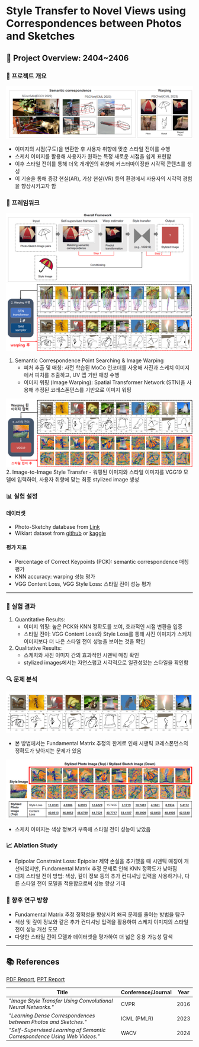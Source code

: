 # Style Transfer to Novel Views using Correspondences between Photos and Sketches 

## &#x1F4E2; Project Overview: 2404~2406

### 📄 프로젝트 개요

![intro](./figure/intro.png)
- 이미지의 시점(구도)을 변환한 후 사용자 취향에 맞춘 스타일 전이를 수행
- 스케치 이미지를 활용해 사용자가 원하는 특정 새로운 시점을 쉽게 표현함
- 이후 스타일 전이를 통해 더욱 개개인의 취향에 커스터마이징한 시각적 콘텐츠를 생성
- 이 기술을 통해 증강 현실(AR), 가상 현실(VR) 등의 환경에서 사용자의 시각적 경험을 향상시키고자 함

### 🎯 프레임워크
![framework](./figure/framework.png)
![framework](./figure/warping.png)
1. Semantic Correspondence Point Searching & Image Warping
    - 피처 추출 및 매칭: 사전 학습된 MoCo 인코더를 사용해 사진과 스케치 이미지에서 피처를 추출하고, UV 맵 기반 매칭 수행
    - 이미지 워핑 (Image Warping): Spatial Transformer Network (STN)을 사용해 추정된 코레스폰던스를 기반으로 이미지 워핑

![framework](./figure/style_transfer.png)
2. Image-to-Image Style Transfer
    - 워핑된 이미지와 스타일 이미지를 VGG19 모델에 입력하여, 사용자 취향에 맞는 최종 stylized image 생성

### 📊 실험 설정
#### 데이터셋
- Photo-Sketchy database from [Link](https://github.com/cogtoolslab/photo-sketch-correspondence/blob/main/PSC6K_Benchmark_README.md)
- Wikiart dataset from [github](https://github.com/cs-chan/ArtGAN/blob/master/WikiArt%20Dataset/README.md) or [kaggle](https://www.kaggle.com/datasets/steubk/wikiart)

#### 평가 지표
- Percentage of Correct Keypoints (PCK): semantic correspondence 매칭 평가 
- KNN accuracy: warping 성능 평가
- VGG Content Loss, VGG Style Loss: 스타일 전이 성능 평가

----

### 📝 실험 결과
1. Quantitative Results:
    - 이미지 워핑: 높은 PCK와 KNN 정확도를 보여, 효과적인 시점 변환을 입증
    - 스타일 전이: VGG Content Loss와 Style Loss를 통해 사진 이미지가 스케치 이미지보다 더 나은 스타일 전이 성능을 보이는 것을 확인
2. Qualitative Results:
    - 스케치와 사진 이미지 간의 효과적인 시맨틱 매칭 확인
    - stylized images에서는 자연스럽고 시각적으로 일관성있는 스타일을 확인함

### 🔍 문제 분석
![framework](./figure/problem.png)
- 본 방법에서는 Fundamental Matrix 추정의 한계로 인해 시맨틱 코레스폰던스의 정확도가 낮아지는 문제가 있음

![framework](./figure/problem2.png)
- 스케치 이미지는 색상 정보가 부족해 스타일 전이 성능이 낮았음

### 📈 Ablation Study
- Epipolar Constraint Loss: Epipolar 제약 손실을 추가했을 때 시맨틱 매칭이 개선되었지만, Fundamental Matrix 추정 문제로 인해 KNN 정확도가 낮아짐
- 대체 스타일 전이 방법: 색상, 깊이 정보 등의 추가 컨디셔닝 입력을 사용하거나, 다른 스타일 전이 모델을 적용함으로써 성능 향상 기대


### 🚀 향후 연구 방향
- Fundamental Matrix 추정 정확성을 향상시켜 왜곡 문제를 줄이는 방법을 탐구
- 색상 및 깊이 정보와 같은 추가 컨디셔닝 입력을 활용하여 스케치 이미지의 스타일 전이 성능 개선 도모
- 다양한 스타일 전이 모델과 데이터셋을 평가하여 더 넓은 응용 가능성 탐색

----

## 📚 References

[PDF Report](./project_report_final.pdf), 
[PPT Report](./project_report_final_ppt.pdf)

| **Title**                                                                                                                      | **Conference/Journal**        | **Year** |
|-------------------------------------------------------------------------------------------------------------------------------|-------------------------------|----------|
| *"Image Style Transfer Using Convolutional Neural Networks."*                                                                 | CVPR                          | 2016     |
| *"Learning Dense Correspondences between Photos and Sketches."*                                                               | ICML (PMLR)                   | 2023     |
| *"Self-Supervised Learning of Semantic Correspondence Using Web Videos."*                                                     | WACV                          | 2024     |

